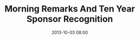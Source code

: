 ---
date: 2013-10-03 08:00
hour: 8:00 - 8:45 AM
title: Morning Remarks And Ten Year Sponsor Recognition
name: 
company:
location: 
categories: day2
expand: y
speakers:
- speaker:  
  - title: "Emcee"
    name: "Grace Figueredo"
- speaker:  
  - title: "Speaker"
    name: "Sheila Robinson"
- speaker:  
  - title: "Speaker"
    name: "Caroline A. Wanga"
- speaker:  
  - title: "Speaker"
    name: "Thomas Murray"
---
